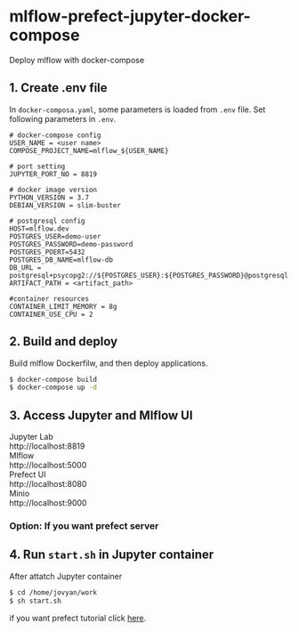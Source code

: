# mlflow-prefect-jupyter-docker-compose
Deploy mlflow with docker-compose

## 1. Create .env file
In `docker-composa.yaml`, some parameters is loaded from `.env` file.
Set following parameters in `.env`.

```
# docker-compose config
USER_NAME = <user name>
COMPOSE_PROJECT_NAME=mlflow_${USER_NAME}

# port setting
JUPYTER_PORT_NO = 8819

# docker image version
PYTHON_VERSION = 3.7
DEBIAN_VERSION = slim-buster

# postgresql config
HOST=mlflow.dev
POSTGRES_USER=demo-user
POSTGRES_PASSWORD=demo-password
POSTGRES_POERT=5432
POSTGRES_DB_NAME=mlflow-db
DB_URL = postgresql+psycopg2://${POSTGRES_USER}:${POSTGRES_PASSWORD}@postgresql:${POSTGRES_POERT}/${POSTGRES_DB_NAME}
ARTIFACT_PATH = <artifact_path>

#container resources
CONTAINER_LIMIT_MEMORY = 8g
CONTAINER_USE_CPU = 2
```

## 2. Build and deploy
Build mlflow Dockerfilw, and then deploy applications.

```sh
$ docker-compose build
$ docker-compose up -d
```

## 3. Access Jupyter and Mlflow UI

Jupyter Lab  
http://localhost:8819  
Mlflow  
http://localhost:5000  
Prefect UI  
http://localhost:8080  
Minio  
http://localhost:9000  




### Option: If you want prefect server
## 4. Run `start.sh` in Jupyter container

After attatch Jupyter container

```sh
$ cd /home/jovyan/work
$ sh start.sh
```

if you want prefect tutorial click [here](src/README.md).
